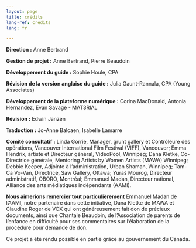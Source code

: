 ```yaml
---
layout: page
title: crédits
lang-ref: credits
lang: fr

---
```

**Direction :** Anne Bertrand

**Gestion de projet :** Anne Bertrand, Pierre Beaudoin

**Développement du guide :** Sophie Houle, CPA

**Révision de la version anglaise du guide :** Julia Gaunt-Rannala, CPA (Young Associates)

**Développement de la plateforme numérique :** Corina MacDonald, Antonia Hernandez, Evan Savage - MAT3RIAL

**Révision :** Edwin Janzen

**Traduction :** Jo-Anne Balcaen, Isabelle Lamarre

**Comité consultatif :** Linda Gorrie, Manager, grunt gallery et Contrôleure des opérations, Vancouver International Film Festival (VIFF), Vancouver; Emma Hendrix, artiste et Directeur général, VideoPool, Winnipeg; Dana Kletke, Co-Directrice générale, Mentoring Artists by Women Artists (MAWA) Winnipeg; Debbie Keeper, Adjointe à l’administration, Urban Shaman, Winnipeg; Tam-Ca Vo-Van, Directrice, Saw Gallery, Ottawa; Yuraś Mourog, Directeur administratif, OBORO, Montréal; Emmanuel Madan, Directeur national, Alliance des arts médiatiques indépendants (AAMI). 

**Nous aimerions remercier tout particulièrement** Emmanuel Madan de l’AAMI, notre partenaire dans cette initiative, Dana Kletke de MAWA et Claudine Roger de VOX qui ont généreusement fait don de précieux documents, ainsi que Chantale Beaudoin, de l’Association de parents de l’enfance en difficulté pour ses commentaires sur l’élaboration de la procédure pour demande de don.

Ce projet a été rendu possible en partie grâce au gouvernement du Canada.
